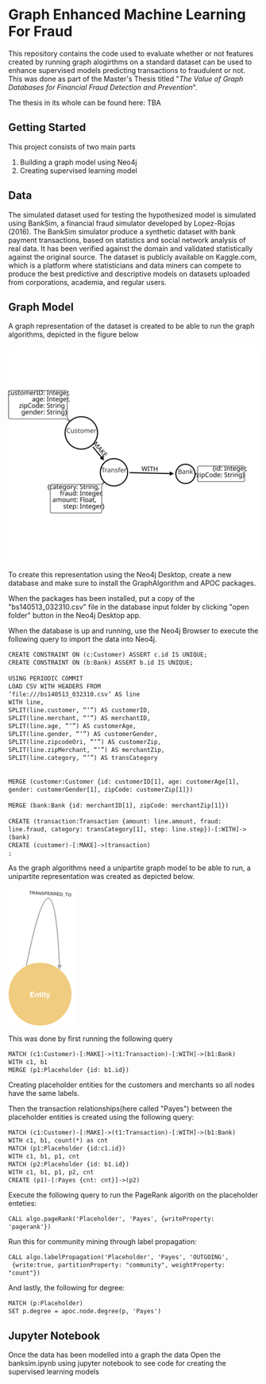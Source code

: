 # Graph Enhanced Machine Learning For Fraud

This repository contains the code used to evaluate whether or not features created by running graph alogirthms on a standard dataset can be used to enhance supervised models predicting transactions to fraudulent or not. This was done as part of the Master's Thesis titled "_The Value of Graph Databases for Financial Fraud Detection and Prevention_".

The thesis in its whole can be found here: TBA

## Getting Started 
This project consists of two main parts
1. Building a graph model using Neo4j
2. Creating supervised learning model  


## Data 

The simulated dataset used for testing the hypothesized model is simulated using BankSim, a financial fraud simulator developed by Lopez-Rojas (2016). The BankSim simulator produce a synthetic dataset with bank payment transactions, based on statistics and social network analysis of real data. It has been verified against the domain and validated statistically against the original source. The dataset is publicly available on Kaggle.com, which is a platform where statisticians and data miners can compete to produce the best predictive and descriptive models on datasets uploaded from corporations, academia, and regular users.

## Graph Model



A graph representation of the dataset is created to be able to run the graph algorithms, depicted in the figure below

![Alt text](pictures/arrows.svg "Graph Model")





To create this representation using the Neo4j Desktop, create a new database and make sure to install the GraphAlgorithm and APOC packages. 

When the packages has been installed, put a copy of the "bs140513_032310.csv" file in the database input folder by clicking "open folder" button in the Neo4j Desktop app. 

When the database is up and running, use the Neo4j Browser to execute the following query to import the data into Neo4j.
~~~~
CREATE CONSTRAINT ON (c:Customer) ASSERT c.id IS UNIQUE;
CREATE CONSTRAINT ON (b:Bank) ASSERT b.id IS UNIQUE;

USING PERIODIC COMMIT
LOAD CSV WITH HEADERS FROM
‘file:///bs140513_032310.csv’ AS line
WITH line,
SPLIT(line.customer, “‘”) AS customerID,
SPLIT(line.merchant, “‘”) AS merchantID,
SPLIT(line.age, “‘”) AS customerAge,
SPLIT(line.gender, “‘”) AS customerGender,
SPLIT(line.zipcodeOri, “‘”) AS customerZip,
SPLIT(line.zipMerchant, “‘”) AS merchantZip,
SPLIT(line.category, “’”) AS transCategory


MERGE (customer:Customer {id: customerID[1], age: customerAge[1], gender: customerGender[1], zipCode: customerZip[1]})

MERGE (bank:Bank {id: merchantID[1], zipCode: merchantZip[1]})

CREATE (transaction:Transaction {amount: line.amount, fraud: line.fraud, category: transCategory[1], step: line.step})-[:WITH]->(bank)
CREATE (customer)-[:MAKE]->(transaction)
;
~~~~

As the graph algorithms need a unipartite graph model to be able to run, a unipartite representation was created as depicted below.

![Alt text](pictures/Graph-community-pageerank.png "Unipartite Graph Representation")

This was done by first running the following query
~~~~
MATCH (c1:Customer)-[:MAKE]->(t1:Transaction)-[:WITH]->(b1:Bank)
WITH c1, b1
MERGE (p1:Placeholder {id: b1.id})
~~~~
Creating placeholder entities for the customers and merchants so all nodes have the same labels.  

Then the transaction relationships(here called "Payes") between the placeholder entities is created using the following query: 
~~~~
MATCH (c1:Customer)-[:MAKE]->(t1:Transaction)-[:WITH]->(b1:Bank)
WITH c1, b1, count(*) as cnt
MATCH (p1:Placeholder {id:c1.id})
WITH c1, b1, p1, cnt
MATCH (p2:Placeholder {id: b1.id})
WITH c1, b1, p1, p2, cnt
CREATE (p1)-[:Payes {cnt: cnt}]->(p2)
~~~~

Execute the following query to run the PageRank algorith on the placeholder enteties:
~~~~
CALL algo.pageRank('Placeholder', 'Payes', {writeProperty: 'pagerank'})
~~~~
Run this for community mining through label propagation: 
~~~~
CALL algo.labelPropagation('Placeholder', 'Payes', 'OUTGOING',
 {write:true, partitionProperty: "community", weightProperty: "count"})
~~~~
And lastly, the following for degree:
~~~~
MATCH (p:Placeholder)
SET p.degree = apoc.node.degree(p, 'Payes')
~~~~

## Jupyter Notebook 
Once the data has been modelled into a graph the data 
Open the banksim.ipynb using jupyter notebook to see code for creating the supervised learning models